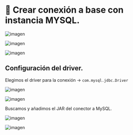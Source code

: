 # 📌 Crear conexión a base con instancia MYSQL.

![imagen](https://github.com/user-attachments/assets/8206d35f-6440-48d5-a731-9e50981c2b0a)


![imagen](https://github.com/user-attachments/assets/f4971a77-ef44-4a84-aaea-820d92a85e47)
   
![imagen](https://github.com/user-attachments/assets/d0e022d9-ee47-4c87-8e10-d7d9106ac1d4)
   
## Configuración del driver.
Elegimos el driver para la conexión -> `com.mysql.jdbc.Driver`    
   
![imagen](https://github.com/user-attachments/assets/4f6ddb8e-722a-463d-92ee-5a64bce56607)

![imagen](https://github.com/user-attachments/assets/55bbf994-1f20-49cc-9a7b-66a3fba9d4d1)

Buscamos y añadimos el JAR del conector a MySQL.   
   
![imagen](https://github.com/user-attachments/assets/bd9e1ebd-286f-414e-a580-ebf25e8fe667)

![imagen](https://github.com/user-attachments/assets/f9dae623-09ba-49bc-bf37-e956b11a998b)
